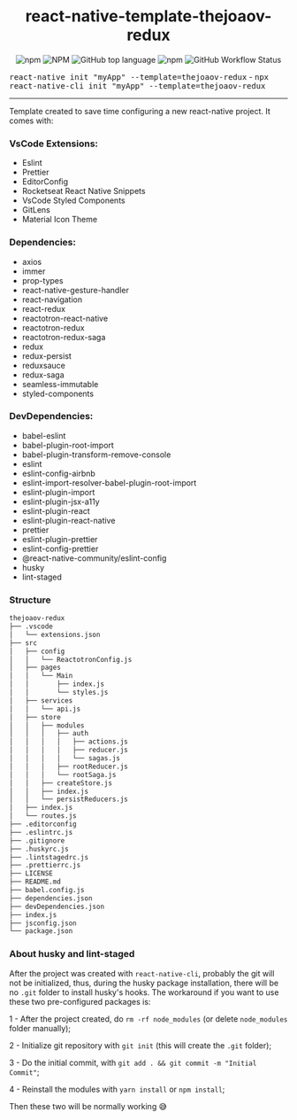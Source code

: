 <div align="center">
  <h1>react-native-template-thejoaov-redux</h1>
  <img alt="npm" src="https://img.shields.io/npm/dw/react-native-template-thejoaov-redux?style=for-the-badge">
  <img alt="NPM" src="https://img.shields.io/npm/l/react-native-template-thejoaov-redux?style=for-the-badge">
  <img alt="GitHub top language" src="https://img.shields.io/github/languages/top/thejoaov/react-native-template-thejoaov-redux?style=for-the-badge">
  <img alt="npm" src="https://img.shields.io/npm/v/react-native-template-thejoaov-redux?style=for-the-badge">
  <img alt="GitHub Workflow Status" src="https://img.shields.io/github/workflow/status/thejoaov/react-native-template-thejoaov-redux/Publish to NPM?style=for-the-badge">
</div>

<kbd align="center">react-native init "myApp" --template=thejoaov-redux</kbd> - <kbd>npx react-native-cli init "myApp" --template=thejoaov-redux</kbd>

---

Template created to save time configuring a new react-native project.
It comes with:

### VsCode Extensions:

- Eslint
- Prettier
- EditorConfig
- Rocketseat React Native Snippets
- VsCode Styled Components
- GitLens
- Material Icon Theme

### Dependencies:

- axios
- immer
- prop-types
- react-native-gesture-handler
- react-navigation
- react-redux
- reactotron-react-native
- reactotron-redux
- reactotron-redux-saga
- redux
- redux-persist
- reduxsauce
- redux-saga
- seamless-immutable
- styled-components

### DevDependencies:

- babel-eslint
- babel-plugin-root-import
- babel-plugin-transform-remove-console
- eslint
- eslint-config-airbnb
- eslint-import-resolver-babel-plugin-root-import
- eslint-plugin-import
- eslint-plugin-jsx-a11y
- eslint-plugin-react
- eslint-plugin-react-native
- prettier
- eslint-plugin-prettier
- eslint-config-prettier
- @react-native-community/eslint-config
- husky
- lint-staged

### Structure

```bash
thejoaov-redux
├── .vscode
│   └── extensions.json
├── src
│   ├── config
│   │   └── ReactotronConfig.js
│   ├── pages
│   │   └── Main
│   │       ├── index.js
│   │       └── styles.js
│   ├── services
│   │   └── api.js
│   ├── store
│   │   ├── modules
│   │   │   ├── auth
│   │   │   │   ├── actions.js
│   │   │   │   ├── reducer.js
│   │   │   │   └── sagas.js
│   │   │   ├── rootReducer.js
│   │   │   └── rootSaga.js
│   │   ├── createStore.js
│   │   ├── index.js
│   │   └── persistReducers.js
│   ├── index.js
│   └── routes.js
├── .editorconfig
├── .eslintrc.js
├── .gitignore
├── .huskyrc.js
├── .lintstagedrc.js
├── .prettierrc.js
├── LICENSE
├── README.md
├── babel.config.js
├── dependencies.json
├── devDependencies.json
├── index.js
├── jsconfig.json
└── package.json
```

### About husky and lint-staged

After the project was created with `react-native-cli`, probably the git will not be initialized, thus, during the husky package installation, there will be no `.git` folder to install husky's hooks. The workaround if you want to use these two pre-configured packages is:

1 - After the project created, do `rm -rf node_modules` (or delete `node_modules` folder manually);

2 - Initialize git repository with `git init` (this will create the `.git` folder);

3 - Do the initial commit, with `git add . && git commit -m "Initial Commit"`;

4 - Reinstall the modules with `yarn install` or `npm install`;

Then these two will be normally working :sweat_smile:
